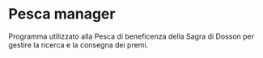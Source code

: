 # Pesca manager

Programma utilizzato alla Pesca di beneficenza della Sagra di Dosson per gestire la ricerca e la consegna dei premi.
